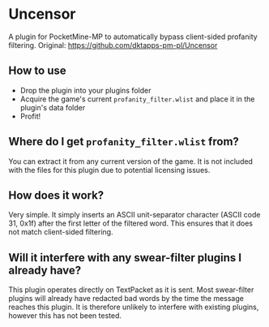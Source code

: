 # Uncensor

A plugin for PocketMine-MP to automatically bypass client-sided profanity filtering. Original: https://github.com/dktapps-pm-pl/Uncensor

## How to use

- Drop the plugin into your plugins folder
- Acquire the game's current `profanity_filter.wlist` and place it in the plugin's data folder
- Profit!

## Where do I get `profanity_filter.wlist` from?

You can extract it from any current version of the game. It is not included with the files for this plugin due to potential licensing issues.

## How does it work?

Very simple. It simply inserts an ASCII unit-separator character (ASCII code 31, 0x1f) after the first letter of the filtered word. This ensures that it does not match client-sided filtering.

## Will it interfere with any swear-filter plugins I already have?

This plugin operates directly on TextPacket as it is sent. Most swear-filter plugins will already have redacted bad words by the time the message reaches this plugin. It is therefore unlikely to interfere with existing plugins, however this has not been tested.
